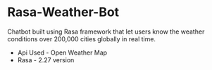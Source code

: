 # Rasa-Weather-Bot
Chatbot built using Rasa framework that let users know the weather conditions over 200,000 cities globally in real time.
- Api Used - Open Weather Map 
- Rasa - 2.27 version

